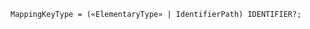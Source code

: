 <!-- This file is generated automatically by infrastructure scripts. Please don't edit by hand. -->

```{ .ebnf .slang-ebnf #MappingKeyType }
MappingKeyType = («ElementaryType» | IdentifierPath) IDENTIFIER?;
```
